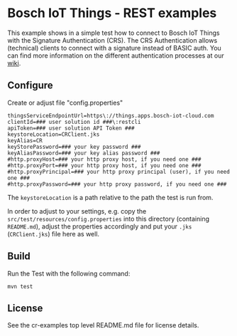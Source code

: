 # Bosch IoT Things - REST examples

This example shows in a simple test how to connect to Bosch IoT Things with the Signature Authentication (CRS).
The CRS Authentication allows (technical) clients to connect with a signature instead of BASIC auth.
You can find more information on the different authentication processes at our [wiki](https://things.apps.bosch-iot-cloud.com/dokuwiki/doku.php?id=005_dev_guide:004_rest_api:011_authenticate_as_a_client).

## Configure

Create or adjust file "config.properties"

```
thingsServiceEndpointUrl=https\://things.apps.bosch-iot-cloud.com
clientId=### user solution id ###\:restcli
apiToken=### user solution API Token ###
keystoreLocation=CRClient.jks
keyAlias=CR
keyStorePassword=### your key password ###
keyAliasPassword=### your key alias password ###
#http.proxyHost=### your http proxy host, if you need one ###
#http.proxyPort=### your http proxy host, if you need one ###
#http.proxyPrincipal=### your http proxy principal (user), if you need one ###
#http.proxyPassword=### your http proxy password, if you need one ###
```

The `keystoreLocation` is a path relative to the path the test is run from.

In order to adjust to your settings, e.g. copy the `src/test/resources/config.properties` into this directory (containing `README.md`), 
adjust the properties accordingly and put your `.jks` (`CRClient.jks`) file here as well.

## Build

Run the Test with the following command:
```
mvn test
```

## License

See the cr-examples top level README.md file for license details.
